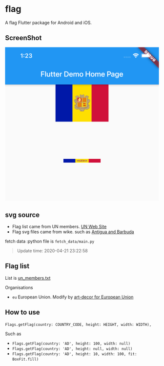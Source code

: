 # flag

A flag Flutter package for Android and iOS.

## ScreenShot
![Screenshot](./github/image.png)

## svg source
* Flag list came from UN members. [UN Web Site](https://www.un.org/en/member-states/index.html) 
* Flag svg files came from wike. such as [Antigua and Barbuda](https://commons.wikimedia.org/wiki/File:Flag_of_Antigua_and_Barbuda.svg)

fetch data :python file is `fetch_data/main.py`

> Update time: 2020-04-21 23:22:58

## Flag list

List is [un_members.txt](./un_members.txt)

Organisations
* `eu` European Union. Modify by [art-decor for European Union](https://www.art-decor.org/mediawiki/index.php?title=File:Flag_eu.svg)

## How to use

`Flags.getFlag(country: COUNTRY_CODE, height: HEIGHT, width: WIDTH),`

Such as
* `Flags.getFlag(country: 'AD', height: 100, width: null)`
* `Flags.getFlag(country: 'AD', height: null, width: null)`
* `Flags.getFlag(country: 'AD', height: 10, width: 100, fit: BoxFit.fill)`
